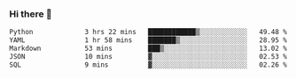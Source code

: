 ### Hi there 👋

<!--START_SECTION:waka-->

```txt
Python             3 hrs 22 mins   ████████████▒░░░░░░░░░░░░   49.48 %
YAML               1 hr 58 mins    ███████▒░░░░░░░░░░░░░░░░░   28.95 %
Markdown           53 mins         ███▒░░░░░░░░░░░░░░░░░░░░░   13.02 %
JSON               10 mins         ▓░░░░░░░░░░░░░░░░░░░░░░░░   02.53 %
SQL                9 mins          ▓░░░░░░░░░░░░░░░░░░░░░░░░   02.26 %
```

<!--END_SECTION:waka-->

<!--
**Jonas-VanHaeken/Jonas-VanHaeken** is a ✨ _special_ ✨ repository because its `README.md` (this file) appears on your GitHub profile.

Here are some ideas to get you started:

- 🔭 I’m currently working on ...
- 🌱 I’m currently learning ...
- 👯 I’m looking to collaborate on ...
- 🤔 I’m looking for help with ...
- 💬 Ask me about ...
- 📫 How to reach me: ...
- 😄 Pronouns: ...
- ⚡ Fun fact: ...
-->
